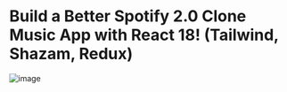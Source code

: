 # Build a Better Spotify 2.0 Clone Music App with React 18! (Tailwind, Shazam, Redux)

![image](https://user-images.githubusercontent.com/125455606/226875846-e7cf58cb-7e63-43af-ac86-ce850d40c5fa.png)

